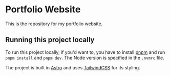 # Portfolio Website

This is the repository for my portfolio website.

## Running this project locally

To run this project locally, if you'd want to, you have to install [pnpm](https://pnpm.io/) and run `pnpm install` and `pnpm dev`. The Node version is specified in the `.nvmrc` file.

The project is built in [Astro](astro.build) and uses [TailwindCSS](tailwindcss.com) for its styling.
